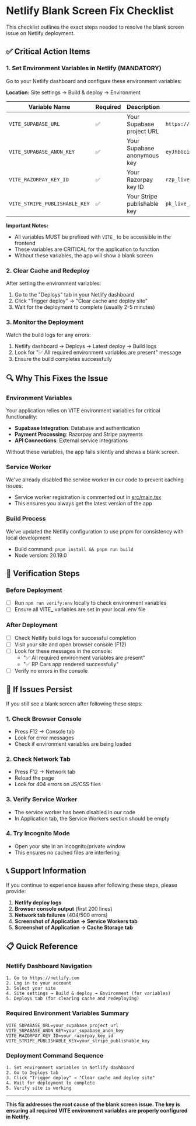 # Netlify Blank Screen Fix Checklist

This checklist outlines the exact steps needed to resolve the blank screen issue on Netlify deployment.

## ✅ Critical Action Items

### 1. Set Environment Variables in Netlify (MANDATORY)

Go to your Netlify dashboard and configure these environment variables:

**Location:** Site settings → Build & deploy → Environment

| Variable Name                 | Required | Description                 | Example Value                             |
| ----------------------------- | -------- | --------------------------- | ----------------------------------------- |
| `VITE_SUPABASE_URL`           | ✅       | Your Supabase project URL   | `https://your-project.supabase.co`        |
| `VITE_SUPABASE_ANON_KEY`      | ✅       | Your Supabase anonymous key | `eyJhbGciOiJIUzI1NiIsInR5cCI6IkpXVCJ9...` |
| `VITE_RAZORPAY_KEY_ID`        | ✅       | Your Razorpay key ID        | `rzp_live_XXXXXXXXXXXXXX`                 |
| `VITE_STRIPE_PUBLISHABLE_KEY` | ✅       | Your Stripe publishable key | `pk_live_XXXXXXXXXXXXXXXXXXXXXXXX`        |

**Important Notes:**

- All variables MUST be prefixed with `VITE_` to be accessible in the frontend
- These variables are CRITICAL for the application to function
- Without these variables, the app will show a blank screen

### 2. Clear Cache and Redeploy

After setting the environment variables:

1. Go to the "Deploys" tab in your Netlify dashboard
2. Click "Trigger deploy" → "Clear cache and deploy site"
3. Wait for the deployment to complete (usually 2-5 minutes)

### 3. Monitor the Deployment

Watch the build logs for any errors:

1. Netlify dashboard → Deploys → Latest deploy → Build logs
2. Look for "✅ All required environment variables are present" message
3. Ensure the build completes successfully

## 🔍 Why This Fixes the Issue

### Environment Variables

Your application relies on VITE environment variables for critical functionality:

- **Supabase Integration**: Database and authentication
- **Payment Processing**: Razorpay and Stripe payments
- **API Connections**: External service integrations

Without these variables, the app fails silently and shows a blank screen.

### Service Worker

We've already disabled the service worker in our code to prevent caching issues:

- Service worker registration is commented out in [src/main.tsx](file:///c%3A/Users/vinay/carrental/azure-drive-hub/src/main.tsx)
- This ensures you always get the latest version of the app

### Build Process

We've updated the Netlify configuration to use pnpm for consistency with local development:

- Build command: `pnpm install && pnpm run build`
- Node version: 20.19.0

## 🧪 Verification Steps

### Before Deployment

- [ ] Run `npm run verify:env` locally to check environment variables
- [ ] Ensure all VITE\_ variables are set in your local .env file

### After Deployment

- [ ] Check Netlify build logs for successful completion
- [ ] Visit your site and open browser console (F12)
- [ ] Look for these messages in the console:
  - "✅ All required environment variables are present"
  - "✅ RP Cars app rendered successfully"
- [ ] Verify no errors in the console

## 🚨 If Issues Persist

If you still see a blank screen after following these steps:

### 1. Check Browser Console

- Press F12 → Console tab
- Look for error messages
- Check if environment variables are being loaded

### 2. Check Network Tab

- Press F12 → Network tab
- Reload the page
- Look for 404 errors on JS/CSS files

### 3. Verify Service Worker

- The service worker has been disabled in our code
- In Application tab, the Service Workers section should be empty

### 4. Try Incognito Mode

- Open your site in an incognito/private window
- This ensures no cached files are interfering

## 📞 Support Information

If you continue to experience issues after following these steps, please provide:

1. **Netlify deploy logs**
2. **Browser console output** (first 200 lines)
3. **Network tab failures** (404/500 errors)
4. **Screenshot of Application → Service Workers tab**
5. **Screenshot of Application → Cache Storage tab**

## 📋 Quick Reference

### Netlify Dashboard Navigation

```
1. Go to https://netlify.com
2. Log in to your account
3. Select your site
4. Site settings → Build & deploy → Environment (for variables)
5. Deploys tab (for clearing cache and redeploying)
```

### Required Environment Variables Summary

```
VITE_SUPABASE_URL=your_supabase_project_url
VITE_SUPABASE_ANON_KEY=your_supabase_anon_key
VITE_RAZORPAY_KEY_ID=your_razorpay_key_id
VITE_STRIPE_PUBLISHABLE_KEY=your_stripe_publishable_key
```

### Deployment Command Sequence

```
1. Set environment variables in Netlify dashboard
2. Go to Deploys tab
3. Click "Trigger deploy" → "Clear cache and deploy site"
4. Wait for deployment to complete
5. Verify site is working
```

---

**This fix addresses the root cause of the blank screen issue. The key is ensuring all required VITE environment variables are properly configured in Netlify.**
